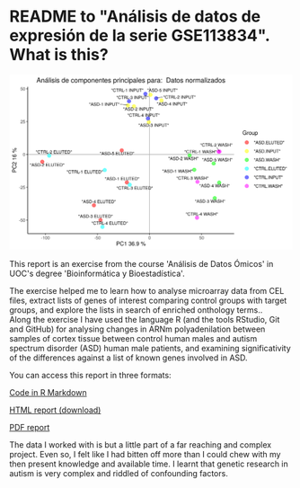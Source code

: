 # README to "Análisis de datos de expresión de la serie GSE113834". What is this?

![Principal components analysis from the report](https://github.com/jorgevallejo/analisis_GSE113834/blob/master/GSE113834_PCA.png)

This report is an exercise from the course 'Análisis de Datos Ómicos' in UOC's degree 'Bioinformática y Bioestadística'.

The exercise helped me to learn how to analyse microarray data from CEL files, extract lists of genes of interest comparing control groups with target groups, and explore the lists in search of enriched onthology terms..  
Along the exercise I have used the language R (and the tools RStudio, Git and GitHub) for analysing changes in ARNm polyadenilation between samples of cortex tissue between control human males and autism spectrum disorder (ASD) human male patients, and examining significativity of the differences against a list of known genes involved in ASD.

You can access this report in three formats:

[Code in R Markdown](https://github.com/jorgevallejo/analisis_GSE113834/blob/master/analisis_GSE.Rmd)

[HTML report (download)](https://github.com/jorgevallejo/analisis_GSE113834/blob/master/results/analisis_GSE.html)

[PDF report](https://github.com/jorgevallejo/analisis_GSE113834/blob/master/results/analisis_GSE.pdf)

The data I worked with is but a little part of a far reaching and complex project. Even so, I felt like I had bitten off more than I could chew with my then present knowledge and available time. I learnt that genetic research in autism is very complex and riddled of confounding factors.